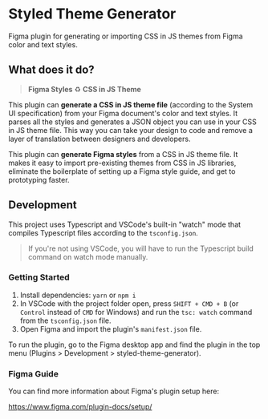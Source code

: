 # Styled Theme Generator

Figma plugin for generating or importing CSS in JS themes from Figma color and text styles.

## What does it do?

> **Figma Styles** ♻️ **CSS in JS Theme**

This plugin can **generate a CSS in JS theme file** (according to the System UI specification) from your Figma document's color and text styles. It parses all the styles and generates a JSON object you can use in your CSS in JS theme file. This way you can take your design to code and remove a layer of translation between designers and developers.

This plugin can **generate Figma styles** from a CSS in JS theme file. It makes it easy to import pre-existing themes from CSS in JS libraries, eliminate the boilerplate of setting up a Figma style guide, and get to prototyping faster.

## Development

This project uses Typescript and VSCode's built-in "watch" mode that compiles Typescript files according to the `tsconfig.json`.

> If you're not using VSCode, you will have to run the Typescript build command on watch mode manually.

### Getting Started

1. Install dependencies: `yarn` or `npm i`
2. In VSCode with the project folder open, press `SHIFT + CMD + B` (or `Control` instead of `CMD` for Windows) and run the `tsc: watch` command from the `tsconfig.json` file.
3. Open Figma and import the plugin's `manifest.json` file.

To run the plugin, go to the Figma desktop app and find the plugin in the top menu (Plugins > Development > styled-theme-generator).

### Figma Guide

You can find more information about Figma's plugin setup here:

https://www.figma.com/plugin-docs/setup/
